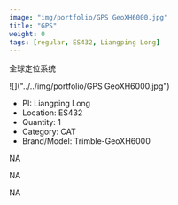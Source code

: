 ```yaml
---
image: "img/portfolio/GPS GeoXH6000.jpg"
title: "GPS"
weight: 0
tags: [regular, ES432, Liangping Long]
---
```


全球定位系统

<!--more-->

![]("../../img/portfolio/GPS GeoXH6000.jpg")

- PI: Liangping Long
- Location: ES432
- Quantity: 1
- Category: CAT
- Brand/Model: Trimble-GeoXH6000

NA

NA

NA

